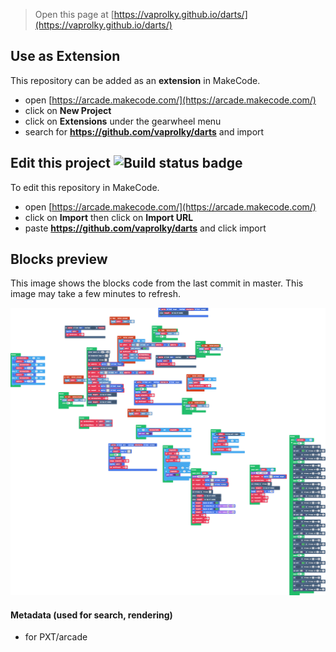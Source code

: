  


> Open this page at [https://vaprolky.github.io/darts/](https://vaprolky.github.io/darts/)

## Use as Extension

This repository can be added as an **extension** in MakeCode.

* open [https://arcade.makecode.com/](https://arcade.makecode.com/)
* click on **New Project**
* click on **Extensions** under the gearwheel menu
* search for **https://github.com/vaprolky/darts** and import

## Edit this project ![Build status badge](https://github.com/vaprolky/darts/workflows/MakeCode/badge.svg)

To edit this repository in MakeCode.

* open [https://arcade.makecode.com/](https://arcade.makecode.com/)
* click on **Import** then click on **Import URL**
* paste **https://github.com/vaprolky/darts** and click import

## Blocks preview

This image shows the blocks code from the last commit in master.
This image may take a few minutes to refresh.

![A rendered view of the blocks](https://github.com/vaprolky/darts/raw/master/.github/makecode/blocks.png)

#### Metadata (used for search, rendering)

* for PXT/arcade
<script src="https://makecode.com/gh-pages-embed.js"></script><script>makeCodeRender("{{ site.makecode.home_url }}", "{{ site.github.owner_name }}/{{ site.github.repository_name }}");</script>
